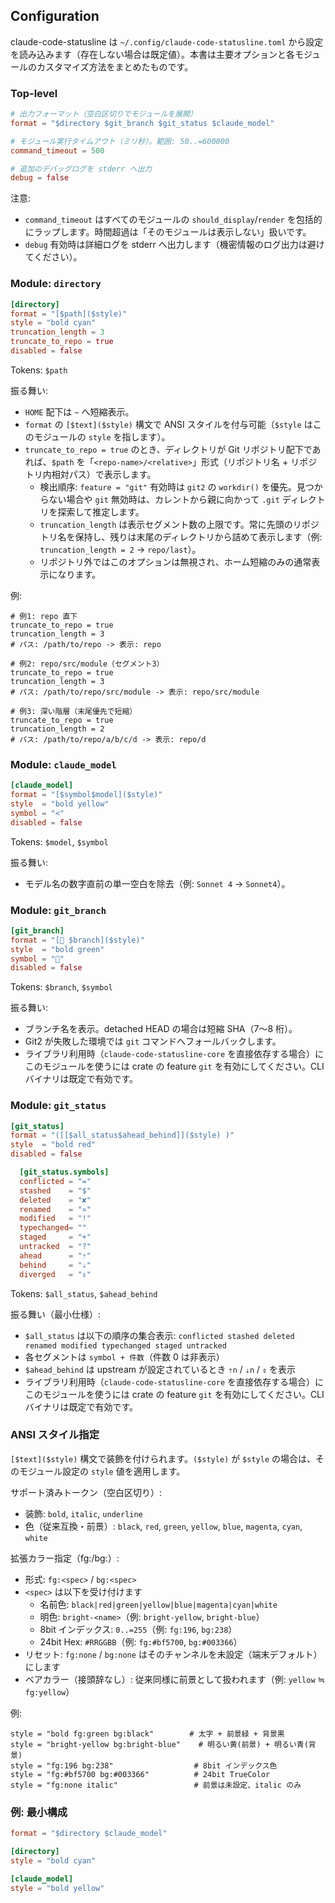 ## Configuration

claude-code-statusline は `~/.config/claude-code-statusline.toml` から設定を読み込みます（存在しない場合は既定値）。本書は主要オプションと各モジュールのカスタマイズ方法をまとめたものです。

### Top-level

```toml
# 出力フォーマット（空白区切りでモジュールを展開）
format = "$directory $git_branch $git_status $claude_model"

# モジュール実行タイムアウト（ミリ秒）。範囲: 50..=600000
command_timeout = 500

# 追加のデバッグログを stderr へ出力
debug = false
```

注意:
- `command_timeout` はすべてのモジュールの `should_display`/`render` を包括的にラップします。時間超過は「そのモジュールは表示しない」扱いです。
- `debug` 有効時は詳細ログを stderr へ出力します（機密情報のログ出力は避けてください）。

### Module: `directory`

```toml
[directory]
format = "[$path]($style)"
style = "bold cyan"
truncation_length = 3
truncate_to_repo = true
disabled = false
```

Tokens: `$path`

振る舞い:
- `HOME` 配下は `~` へ短縮表示。
- `format` の `[$text]($style)` 構文で ANSI スタイルを付与可能（`$style` はこのモジュールの `style` を指します）。
 - `truncate_to_repo = true` のとき、ディレクトリが Git リポジトリ配下であれば、`$path` を「`<repo-name>/<relative>`」形式（リポジトリ名 + リポジトリ内相対パス）で表示します。
   - 検出順序: `feature = "git"` 有効時は `git2` の `workdir()` を優先。見つからない場合や `git` 無効時は、カレントから親に向かって `.git` ディレクトリを探索して推定します。
   - `truncation_length` は表示セグメント数の上限です。常に先頭のリポジトリ名を保持し、残りは末尾のディレクトリから詰めて表示します（例: `truncation_length = 2` → `repo/last`）。
   - リポジトリ外ではこのオプションは無視され、ホーム短縮のみの通常表示になります。

例:

```
# 例1: repo 直下
truncate_to_repo = true
truncation_length = 3
# パス: /path/to/repo -> 表示: repo

# 例2: repo/src/module（セグメント3）
truncate_to_repo = true
truncation_length = 3
# パス: /path/to/repo/src/module -> 表示: repo/src/module

# 例3: 深い階層（末尾優先で短縮）
truncate_to_repo = true
truncation_length = 2
# パス: /path/to/repo/a/b/c/d -> 表示: repo/d
```

### Module: `claude_model`

```toml
[claude_model]
format = "[$symbol$model]($style)"
style  = "bold yellow"
symbol = "<"
disabled = false
```

Tokens: `$model`, `$symbol`

振る舞い:
- モデル名の数字直前の単一空白を除去（例: `Sonnet 4` → `Sonnet4`）。

### Module: `git_branch`

```toml
[git_branch]
format = "[🌿 $branch]($style)"
style  = "bold green"
symbol = "🌿"
disabled = false
```

Tokens: `$branch`, `$symbol`

振る舞い:
- ブランチ名を表示。detached HEAD の場合は短縮 SHA（7〜8 桁）。
- Git2 が失敗した環境では `git` コマンドへフォールバックします。
 - ライブラリ利用時（`claude-code-statusline-core` を直接依存する場合）にこのモジュールを使うには
   crate の feature `git` を有効にしてください。CLI バイナリは既定で有効です。

### Module: `git_status`

```toml
[git_status]
format = "([[$all_status$ahead_behind]]($style) )"
style  = "bold red"
disabled = false

  [git_status.symbols]
  conflicted = "="
  stashed    = "$"
  deleted    = "✘"
  renamed    = "»"
  modified   = "!"
  typechanged= ""
  staged     = "+"
  untracked  = "?"
  ahead      = "⇡"
  behind     = "⇣"
  diverged   = "⇕"
```

Tokens: `$all_status`, `$ahead_behind`

振る舞い（最小仕様）:
- `$all_status` は以下の順序の集合表示: `conflicted stashed deleted renamed modified typechanged staged untracked`
- 各セグメントは `symbol + 件数`（件数 0 は非表示）
- `$ahead_behind` は upstream が設定されているとき `⇡n` / `⇣n` / `⇕` を表示
 - ライブラリ利用時（`claude-code-statusline-core` を直接依存する場合）にこのモジュールを使うには
   crate の feature `git` を有効にしてください。CLI バイナリは既定で有効です。

### ANSI スタイル指定

`[$text]($style)` 構文で装飾を付けられます。`($style)` が `$style` の場合は、そのモジュール設定の `style` 値を適用します。

サポート済みトークン（空白区切り）:
- 装飾: `bold`, `italic`, `underline`
- 色（従来互換・前景）: `black`, `red`, `green`, `yellow`, `blue`, `magenta`, `cyan`, `white`

拡張カラー指定（fg:/bg:）:
- 形式: `fg:<spec>` / `bg:<spec>`
- `<spec>` は以下を受け付けます
  - 名前色: `black|red|green|yellow|blue|magenta|cyan|white`
  - 明色: `bright-<name>`（例: `bright-yellow`, `bright-blue`）
  - 8bit インデックス: `0..=255`（例: `fg:196`, `bg:238`）
  - 24bit Hex: `#RRGGBB`（例: `fg:#bf5700`, `bg:#003366`）
- リセット: `fg:none` / `bg:none` はそのチャンネルを未設定（端末デフォルト）にします
- ベアカラー（接頭辞なし）: 従来同様に前景として扱われます（例: `yellow` ≒ `fg:yellow`）

例:

```
style = "bold fg:green bg:black"        # 太字 + 前景緑 + 背景黒
style = "bright-yellow bg:bright-blue"    # 明るい黄(前景) + 明るい青(背景)
style = "fg:196 bg:238"                  # 8bit インデックス色
style = "fg:#bf5700 bg:#003366"          # 24bit TrueColor
style = "fg:none italic"                 # 前景は未設定、italic のみ
```

### 例: 最小構成

```toml
format = "$directory $claude_model"

[directory]
style = "bold cyan"

[claude_model]
style = "bold yellow"
```
